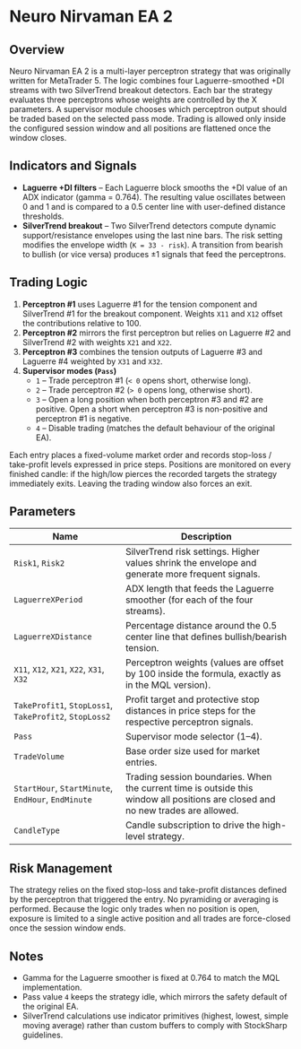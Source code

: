 # Neuro Nirvaman EA 2

## Overview
Neuro Nirvaman EA 2 is a multi-layer perceptron strategy that was originally written for MetaTrader 5. The logic combines four Laguerre-smoothed +DI streams with two SilverTrend breakout detectors. Each bar the strategy evaluates three perceptrons whose weights are controlled by the X parameters. A supervisor module chooses which perceptron output should be traded based on the selected pass mode. Trading is allowed only inside the configured session window and all positions are flattened once the window closes.

## Indicators and Signals
- **Laguerre +DI filters** – Each Laguerre block smooths the +DI value of an ADX indicator (gamma = 0.764). The resulting value oscillates between 0 and 1 and is compared to a 0.5 center line with user-defined distance thresholds.
- **SilverTrend breakout** – Two SilverTrend detectors compute dynamic support/resistance envelopes using the last nine bars. The risk setting modifies the envelope width (`K = 33 - risk`). A transition from bearish to bullish (or vice versa) produces ±1 signals that feed the perceptrons.

## Trading Logic
1. **Perceptron #1** uses Laguerre #1 for the tension component and SilverTrend #1 for the breakout component. Weights `X11` and `X12` offset the contributions relative to 100.
2. **Perceptron #2** mirrors the first perceptron but relies on Laguerre #2 and SilverTrend #2 with weights `X21` and `X22`.
3. **Perceptron #3** combines the tension outputs of Laguerre #3 and Laguerre #4 weighted by `X31` and `X32`.
4. **Supervisor modes (`Pass`)**
   - `1` – Trade perceptron #1 (`< 0` opens short, otherwise long).
   - `2` – Trade perceptron #2 (`> 0` opens long, otherwise short).
   - `3` – Open a long position when both perceptron #3 and #2 are positive. Open a short when perceptron #3 is non-positive and perceptron #1 is negative.
   - `4` – Disable trading (matches the default behaviour of the original EA).

Each entry places a fixed-volume market order and records stop-loss / take-profit levels expressed in price steps. Positions are monitored on every finished candle: if the high/low pierces the recorded targets the strategy immediately exits. Leaving the trading window also forces an exit.

## Parameters
| Name | Description |
| --- | --- |
| `Risk1`, `Risk2` | SilverTrend risk settings. Higher values shrink the envelope and generate more frequent signals. |
| `LaguerreXPeriod` | ADX length that feeds the Laguerre smoother (for each of the four streams). |
| `LaguerreXDistance` | Percentage distance around the 0.5 center line that defines bullish/bearish tension. |
| `X11`, `X12`, `X21`, `X22`, `X31`, `X32` | Perceptron weights (values are offset by 100 inside the formula, exactly as in the MQL version). |
| `TakeProfit1`, `StopLoss1`, `TakeProfit2`, `StopLoss2` | Profit target and protective stop distances in price steps for the respective perceptron signals. |
| `Pass` | Supervisor mode selector (1–4). |
| `TradeVolume` | Base order size used for market entries. |
| `StartHour`, `StartMinute`, `EndHour`, `EndMinute` | Trading session boundaries. When the current time is outside this window all positions are closed and no new trades are allowed. |
| `CandleType` | Candle subscription to drive the high-level strategy. |

## Risk Management
The strategy relies on the fixed stop-loss and take-profit distances defined by the perceptron that triggered the entry. No pyramiding or averaging is performed. Because the logic only trades when no position is open, exposure is limited to a single active position and all trades are force-closed once the session window ends.

## Notes
- Gamma for the Laguerre smoother is fixed at 0.764 to match the MQL implementation.
- Pass value `4` keeps the strategy idle, which mirrors the safety default of the original EA.
- SilverTrend calculations use indicator primitives (highest, lowest, simple moving average) rather than custom buffers to comply with StockSharp guidelines.
